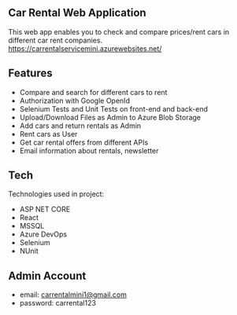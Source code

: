 ## Car Rental Web Application

This web app enables you to check and compare prices/rent cars in different car rent companies.
https://carrentalservicemini.azurewebsites.net/

## Features

- Compare and search for different cars to rent
- Authorization with Google OpenId
- Selenium Tests and Unit Tests on front-end and back-end
- Upload/Download Files as Admin to Azure Blob Storage
- Add cars and return rentals as Admin
- Rent cars as User
- Get car rental offers from different APIs
- Email information about rentals, newsletter

## Tech

Technologies used in project:

- ASP NET CORE
- React
- MSSQL
- Azure DevOps
- Selenium
- NUnit

## Admin Account

- email: carrentalmini1@gmail.com
- password: carrental123



